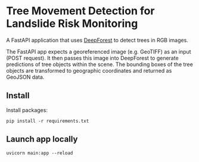 # Tree Movement Detection for Landslide Risk Monitoring

A FastAPI application that uses [DeepForest](https://deepforest.readthedocs.io/en/latest/landing.html#) to detect trees in RGB images. 

The FastAPI app expects a georeferenced image (e.g. GeoTIFF) as an input (POST request). It then passes this image into DeepForest to generate predictions of tree objects within the scene. The bounding boxes of the tree objects are transformed to geographic coordinates and returned as GeoJSON data. 

## Install 

Install packages:

```
pip install -r requirements.txt
```

## Launch app locally

```
uvicorn main:app --reload
```



